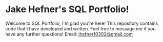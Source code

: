 # Jake Hefner's SQL Portfolio!

Welcome to SQL Portfolio, I'm glad you're here! This repository contains code that I have developed and written. 
Feel free to message me if you have any further questions! 
Email: jhefner10302@gmail.com
